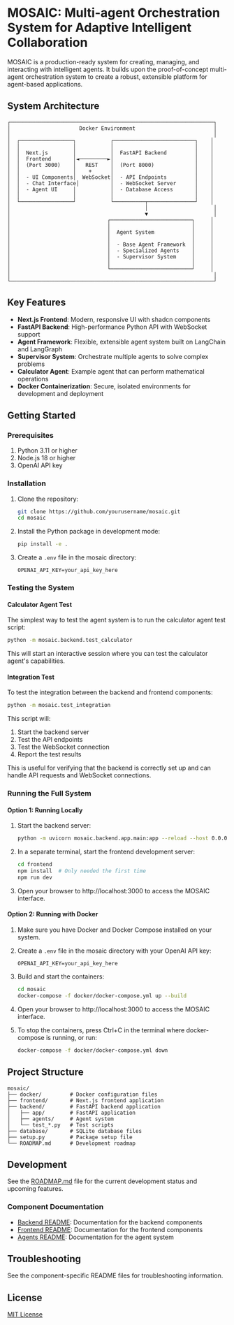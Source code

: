 # MOSAIC: Multi-agent Orchestration System for Adaptive Intelligent Collaboration

MOSAIC is a production-ready system for creating, managing, and interacting with intelligent agents. It builds upon the proof-of-concept multi-agent orchestration system to create a robust, extensible platform for agent-based applications.

## System Architecture

```
┌─────────────────────────────────────────────────────────────────┐
│                      Docker Environment                         │
│                                                                 │
│  ┌─────────────────┐           ┌──────────────────────────┐    │
│  │                 │           │                          │    │
│  │  Next.js        │           │  FastAPI Backend         │    │
│  │  Frontend       │◄─────────►│                          │    │
│  │  (Port 3000)    │   REST    │  (Port 8000)             │    │
│  │                 │    +      │                          │    │
│  │  - UI Components│  WebSocket│  - API Endpoints         │    │
│  │  - Chat Interface│          │  - WebSocket Server      │    │
│  │  - Agent UI     │           │  - Database Access       │    │
│  │                 │           │                          │    │
│  └─────────────────┘           └──────────┬───────────────┘    │
│                                           │                     │
│                                           ▼                     │
│                               ┌──────────────────────────┐     │
│                               │                          │     │
│                               │  Agent System            │     │
│                               │                          │     │
│                               │  - Base Agent Framework  │     │
│                               │  - Specialized Agents    │     │
│                               │  - Supervisor System     │     │
│                               │                          │     │
│                               └──────────────────────────┘     │
│                                                                 │
└─────────────────────────────────────────────────────────────────┘
```

## Key Features

- **Next.js Frontend**: Modern, responsive UI with shadcn components
- **FastAPI Backend**: High-performance Python API with WebSocket support
- **Agent Framework**: Flexible, extensible agent system built on LangChain and LangGraph
- **Supervisor System**: Orchestrate multiple agents to solve complex problems
- **Calculator Agent**: Example agent that can perform mathematical operations
- **Docker Containerization**: Secure, isolated environments for development and deployment

## Getting Started

### Prerequisites

1. Python 3.11 or higher
2. Node.js 18 or higher
3. OpenAI API key

### Installation

1. Clone the repository:
   ```bash
   git clone https://github.com/yourusername/mosaic.git
   cd mosaic
   ```

2. Install the Python package in development mode:
   ```bash
   pip install -e .
   ```

3. Create a `.env` file in the mosaic directory:
   ```
   OPENAI_API_KEY=your_api_key_here
   ```

### Testing the System

#### Calculator Agent Test

The simplest way to test the agent system is to run the calculator agent test script:

```bash
python -m mosaic.backend.test_calculator
```

This will start an interactive session where you can test the calculator agent's capabilities.

#### Integration Test

To test the integration between the backend and frontend components:

```bash
python -m mosaic.test_integration
```

This script will:
1. Start the backend server
2. Test the API endpoints
3. Test the WebSocket connection
4. Report the test results

This is useful for verifying that the backend is correctly set up and can handle API requests and WebSocket connections.

### Running the Full System

#### Option 1: Running Locally

1. Start the backend server:
   ```bash
   python -m uvicorn mosaic.backend.app.main:app --reload --host 0.0.0.0 --port 8000
   ```

2. In a separate terminal, start the frontend development server:
   ```bash
   cd frontend
   npm install  # Only needed the first time
   npm run dev
   ```

3. Open your browser to http://localhost:3000 to access the MOSAIC interface.

#### Option 2: Running with Docker

1. Make sure you have Docker and Docker Compose installed on your system.

2. Create a `.env` file in the mosaic directory with your OpenAI API key:
   ```
   OPENAI_API_KEY=your_api_key_here
   ```

3. Build and start the containers:
   ```bash
   cd mosaic
   docker-compose -f docker/docker-compose.yml up --build
   ```

4. Open your browser to http://localhost:3000 to access the MOSAIC interface.

5. To stop the containers, press Ctrl+C in the terminal where docker-compose is running, or run:
   ```bash
   docker-compose -f docker/docker-compose.yml down
   ```

## Project Structure

```
mosaic/
├── docker/         # Docker configuration files
├── frontend/       # Next.js frontend application
├── backend/        # FastAPI backend application
│   ├── app/        # FastAPI application
│   ├── agents/     # Agent system
│   └── test_*.py   # Test scripts
├── database/       # SQLite database files
├── setup.py        # Package setup file
└── ROADMAP.md      # Development roadmap
```

## Development

See the [ROADMAP.md](ROADMAP.md) file for the current development status and upcoming features.

### Component Documentation

- [Backend README](backend/README.md): Documentation for the backend components
- [Frontend README](frontend/README.md): Documentation for the frontend components
- [Agents README](backend/agents/README.md): Documentation for the agent system

## Troubleshooting

See the component-specific README files for troubleshooting information.

## License

[MIT License](LICENSE)

